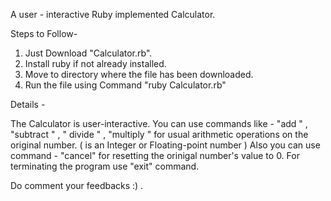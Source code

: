 A user - interactive Ruby implemented Calculator.

Steps to Follow-

1) Just Download "Calculator.rb".
2) Install ruby if not already installed.
3) Move to directory where the file has been downloaded.
4) Run the file using Command "ruby Calculator.rb"

Details -

The Calculator is user-interactive. You can use commands like - "add " , "subtract " , " divide " , "multiply " for usual arithmetic operations on the original number. ( is an Integer or Floating-point number ) Also you can use command - "cancel" for resetting the orinigal number's value to 0. For terminating the program use "exit" command.

Do comment your feedbacks :) .
